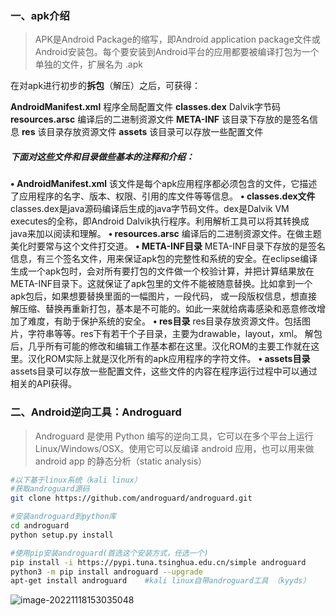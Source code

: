 ### 一、apk介绍

> APK是Android Package的缩写，即Android application package文件或Android安装包。每个要安装到Android平台的应用都要被编译打包为一个单独的文件，扩展名为 .apk

在对apk进行初步的**拆包**（解压）之后，可获得：

 **AndroidManifest.xml**  程序全局配置文件
  **classes.dex**                  Dalvik字节码
  **resources.arsc**            编译后的二进制资源文件
  **META-INF**                     该目录下存放的是签名信息
  **res**                                 该目录存放资源文件
  **assets**                            该目录可以存放一些配置文件

##### 下面对这些文件和目录做些基本的注释和介绍：

**• AndroidManifest.xml**
  该文件是每个apk应用程序都必须包含的文件，它描述了应用程序的名字、版本、权限、引用的库文件等等信息。
**• classes.dex文件** 
  classes.dex是java源码编译后生成的java字节码文件。dex是Dalvik VM executes的全称，即Android Dalvik执行程序。利用解析工具可以将其转换成java来加以阅读和理解。
**• resources.arsc** 
  编译后的二进制资源文件。在做主题美化时要常与这个文件打交道。
**• META-INF目录** 
  META-INF目录下存放的是签名信息，有三个签名文件，用来保证apk包的完整性和系统的安全。在eclipse编译生成一个apk包时，会对所有要打包的文件做一个校验计算，并把计算结果放在META-INF目录下。这就保证了apk包里的文件不能被随意替换。比如拿到一个apk包后，如果想要替换里面的一幅图片，一段代码， 或一段版权信息，想直接解压缩、替换再重新打包，基本是不可能的。如此一来就给病毒感染和恶意修改增加了难度，有助于保护系统的安全。
**• res目录** 
  res目录存放资源文件。包括图片，字符串等等。res下有若干个子目录，主要为drawable，layout，xml。
解包后，几乎所有可能的修改和编辑工作基本都在这里。汉化ROM的主要工作就在这里。汉化ROM实际上就是汉化所有的apk应用程序的字符文件。
**• assets目录**
  assets目录可以存放一些配置文件，这些文件的内容在程序运行过程中可以通过相关的API获得。

### 二、Android逆向工具：Androguard

> Androguard 是使用 Python 编写的逆向工具，它可以在多个平台上运行 Linux/Windows/OSX。使用它可以反编译 android 应用，也可以用来做 android app 的静态分析（static analysis）

```bash
#以下基于linux系统（kali linux）
#获取androguard源码
git clone https://github.com/androguard/androguard.git  

#安装androguard到python库
cd androguard                                           
python setup.py install

#使用pip安装androguard(首选这个安装方式，任选一个)
pip install -i https://pypi.tuna.tsinghua.edu.cn/simple androguard
python3 -m pip install androguard --upgrade  
apt-get install androguard    #kali linux自带androguard工具 （kyyds）
```

![image-20221118153035048](App%E6%81%B6%E6%84%8F%E5%88%86%E6%9E%90.assets/image-20221118153035048.png)
